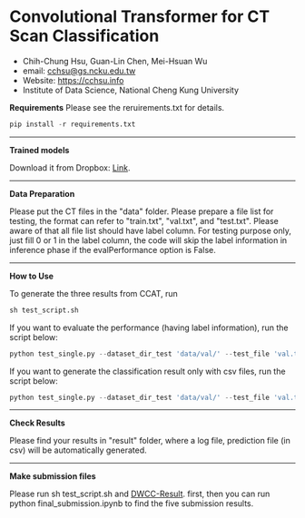# Convolutional Transformer for CT Scan Classification
- Chih-Chung Hsu, Guan-Lin Chen, Mei-Hsuan Wu
- email: [cchsu@gs.ncku.edu.tw](mailto:cchsu@gs.ncku.edu.tw "cchsu@gs.ncku.edu.tw")
- Website: https://cchsu.info
- Institute of Data Science, National Cheng Kung University

**Requirements**
Please see the reruirements.txt for details.
```python
pip install -r requirements.txt
```

------------


**Trained models**

Download it from Dropbox: [Link](https://www.dropbox.com/t/9Wnq1oFaOqGrhMlx "Link").

------------


**Data Preparation**

Please put the CT files in the "data" folder. Please prepare a file list for testing, the format can refer to "train.txt", "val.txt", and "test.txt". Please aware of that all file list should have label column. For testing purpose only, just fill 0 or 1 in the label column, the code will skip the label information in inference phase if the evalPerformance option is False. 

------------


**How to Use**

To generate the three results from CCAT, run
```python
sh test_script.sh
```
If you want to evaluate the performance (having label information), run the script below:
```python
python test_single.py --dataset_dir_test 'data/val/' --test_file 'val.txt' --evalPerformance True --max_det 10 --model_path "ViTRes50-1024-16-gmlp-im256.pth" --FRR 16 --heads 0 --backbone 'resnet50' --useFeatMap -2 --testMode 'avg' --FREQ 2 --useBest True --centerCrop 0
```

If you want to generate the classification result only with csv files, run the script below:
```python
python test_single.py --dataset_dir_test 'data/val/' --test_file 'val.txt' --max_det 10 --model_path "ViTRes50-16-gmlp-im256-MF.pth" --FRR 16 --heads 0 --backbone 'resnet50' --useFeatMap -2 --testMode 'avg' --FREQ 2 --useBest True --centerCrop 0
```

------------


**Check Results**

Please find your results in "result" folder, where a log file, prediction file (in csv) will be automatically generated.

------------


**Make submission files**

Please run sh test_script.sh and [DWCC-Result](https://github.com/jesse1029/Deep-Wilcoxon-signed-rank-test-for-Covid-19-classfication/blob/master/test_inference.ipynb "DWCC-Result"). first, then you can run python
final_submission.ipynb to find the five submission results.
